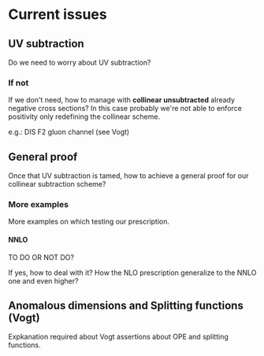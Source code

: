 # Current issues

## UV subtraction

Do we need to worry about UV subtraction?

### If not

If we don't need, how to manage with **collinear unsubtracted** already negative cross sections?
In this case probably we're not able to enforce positivity only redefining the collinear scheme.

e.g.: DIS F2 gluon channel (see Vogt)

## General proof

Once that UV subtraction is tamed, how to achieve a general proof for our collinear subtraction scheme?

### More examples

More examples on which testing our prescription.

#### NNLO

TO DO OR NOT DO?

If yes, how to deal with it?
How the NLO prescription generalize to the NNLO one and even higher?


## Anomalous dimensions and Splitting functions (Vogt)

Expkanation required about Vogt assertions about OPE and splitting functions.
